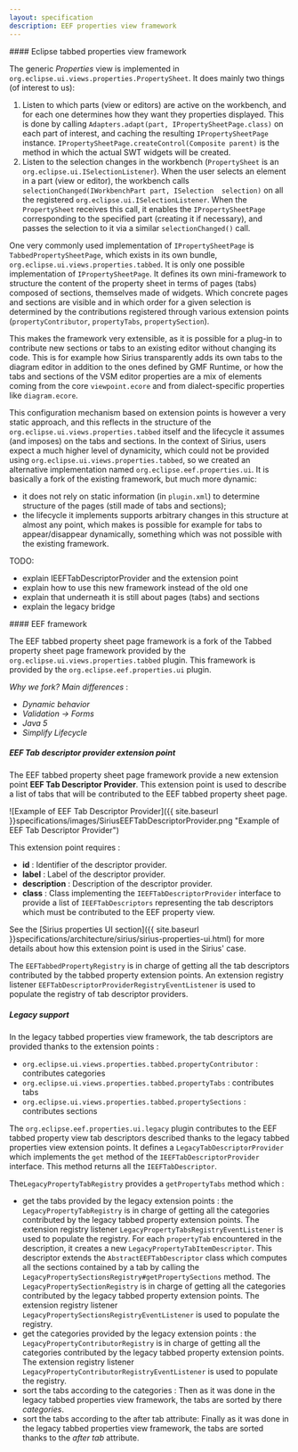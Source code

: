 ```yaml
---
layout: specification
description: EEF properties view framework
---
```


#### Eclipse tabbed properties view framework

The generic _Properties_ view is implemented in `org.eclipse.ui.views.properties.PropertySheet`. It does mainly two things (of interest to us):
1. Listen to which parts (view or editors) are active on the workbench, and for each one determines how they want they properties displayed. This is done by calling `Adapters.adapt(part, IPropertySheetPage.class)` on each part of interest, and caching the resulting `IPropertySheetPage` instance. `IPropertySheetPage.createControl(Composite parent)` is the method in which the actual SWT widgets will be created.
2. Listen to the selection changes in the workbench (`PropertySheet` is an `org.eclipse.ui.ISelectionListener`). When the user selects an element in a part (view or editor), the workbench calls `selectionChanged(IWorkbenchPart part, ISelection  selection)` on all the registered `org.eclipse.ui.ISelectionListener`. When the `PropertySheet` receives this call, it enables the `IPropertySheetPage` corresponding to the specified part (creating it if necessary), and passes the selection to it via a similar `selectionChanged()` call.

One very commonly used implementation of `IPropertySheetPage` is `TabbedPropertySheetPage`, which exists in its own bundle, `org.eclipse.ui.views.properties.tabbed`. It is only one possible implementation of `IPropertySheetPage`. It defines its own mini-framework to structure the content of the property sheet in terms of pages (tabs) composed of sections, themselves made of widgets. Which concrete pages and sections are visible and in which order for a given selection is determined by the contributions registered through various extension points (`propertyContributor`, `propertyTabs`, `propertySection`).

This makes the framework very extensible, as it is possible for a plug-in to contribute new sections or tabs to an existing editor without changing its code. This is for example how Sirius transparently adds its own tabs to the diagram editor in addition to the ones defined by GMF Runtime, or how the tabs and sections of the VSM editor properties are a mix of elements coming from the core `viewpoint.ecore` and from dialect-specific properties like `diagram.ecore`.

This configuration mechanism based on extension points is however a very static approach, and this reflects in the structure of the `org.eclipse.ui.views.properties.tabbed` itself and the lifecycle it assumes (and imposes) on the tabs and sections. In the context of Sirius, users expect a much higher level of dynamicity, which could not be provided using `org.eclipse.ui.views.properties.tabbed`, so we created an alternative implementation named `org.eclipse.eef.properties.ui`. It is basically a fork of the existing framework, but much more dynamic:
- it does not rely on static information (in `plugin.xml`) to determine structure of the pages (still made of tabs and sections);
- the lifecycle it implements supports arbitrary changes in this structure at almost any point, which makes is possible for example for tabs to appear/disappear dynamically, something which was not possible with the existing framework.

TODO:
- explain IEEFTabDescriptorProvider and the extension point
- explain how to use this new framework instead of the old one
- explain that underneath it is still about pages (tabs) and sections
- explain the legacy bridge

#### EEF framework

The EEF tabbed property sheet page framework is a fork of the Tabbed property sheet page framework provided by the `org.eclipse.ui.views.properties.tabbed` plugin.
This framework is provided by the `org.eclipse.eef.properties.ui` plugin.

_Why we fork?_
_Main differences_ :

 * _Dynamic behavior_  
 * _Validation -> Forms_
 * _Java 5_
 * _Simplify Lifecycle_

##### EEF Tab descriptor provider extension point

The EEF tabbed property sheet page framework provide a new extension point **EEF Tab Descriptor Provider**.
This extension point is used to describe a list of tabs that will be contributed to the EEF tabbed property sheet page.

![Example of EEF Tab Descriptor Provider]({{ site.baseurl }}specifications/images/SiriusEEFTabDescriptorProvider.png "Example of EEF Tab Descriptor Provider")

This extension point requires :

* **id** : Identifier of the descriptor provider.
* **label** : Label of the descriptor provider.
* **description** : Description of the descriptor provider.
* **class** : Class implementing the `IEEFTabDescriptorProvider` interface to provide a list of `IEEFTabDescriptors` representing the tab descriptors which must be contributed to the EEF property view.

See the [Sirius properties UI section]({{ site.baseurl }}specifications/architecture/sirius/sirius-properties-ui.html) for more details about how this extension point is used in the Sirius' case. 

The `EEFTabbedPropertyRegistry` is in charge of getting all the tab descriptors contributed by the tabbed property extension points.
An extension registry listener `EEFTabDescriptorProviderRegistryEventListener` is used to populate the registry of tab descriptor providers.

##### Legacy support

In the legacy tabbed properties view framework, the tab descriptors are provided thanks to the extension points :

* `org.eclipse.ui.views.properties.tabbed.propertyContributor` : contributes categories
* `org.eclipse.ui.views.properties.tabbed.propertyTabs` : contributes tabs
* `org.eclipse.ui.views.properties.tabbed.propertySections` : contributes sections

The `org.eclipse.eef.properties.ui.legacy` plugin contributes to the EEF tabbed property view tab descriptors described thanks to the legacy tabbed properties view extension points.
It defines a `LegacyTabDescriptorProvider` which implements the `get` method of the `IEEFTabDescriptorProvider` interface. This method returns all the `IEEFTabDescriptor`.

The`LegacyPropertyTabRegistry` provides a `getPropertyTabs` method which :
* get the tabs provided by the legacy extension points : the `LegacyPropertyTabRegistry` is in charge of getting all the categories contributed by the legacy tabbed property extension points. The extension registry listener `LegacyPropertyTabsRegistryEventListener` is used to populate the registry. For each `propertyTab` encountered in the description, it creates a new `LegacyPropertyTabItemDescriptor`. This descriptor extends the `AbstractEEFTabDescriptor` class which computes all the sections contained by a tab by calling the `LegacyPropertySectionsRegistry#getPropertySections` method. The `LegacyPropertySectionRegistry` is in charge of getting all the categories contributed by the legacy tabbed property extension points. The extension registry listener `LegacyPropertySectionsRegistryEventListener` is used to populate the registry.
* get the categories provided by the legacy extension points : the `LegacyPropertyContributorRegistry` is in charge of getting all the categories contributed by the legacy tabbed property extension points. The extension registry listener `LegacyPropertyContributorRegistryEventListener` is used to populate the registry.
* sort the tabs according to the categories : Then as it was done in the legacy tabbed properties view framework, the tabs are sorted by there _categories_. 
* sort the tabs according to the after tab attribute: Finally as it was done in the legacy tabbed properties view framework, the tabs are sorted thanks to the _after tab_ attribute.

